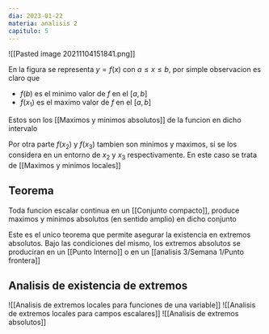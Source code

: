 ```yaml
---
dia: 2023-01-22
materia: analisis 2
capitulo: 5
---
```

![[Pasted image 20211104151841.png]]

En la figura se representa $y = f(x)$ con $a \le x \le b$, por simple observacion es claro que
 * $f(b)$ es el minimo valor de $f$ en el $[a, b]$
 * $f(x_1)$ es el maximo valor de $f$ en el $[a, b]$

Estos son los [[Maximos y minimos absolutos]] de la funcion en dicho intervalo

Por otra parte $f(x_2)$ y $f(x_3)$ tambien son minimos y maximos, si se los considera en un entorno de $x_2$ y $x_3$ respectivamente. En este caso se trata de [[Maximos y minimos locales]]

## Teorema
Toda funcion escalar continua en un [[Conjunto compacto]], produce maximos y minimos absolutos (en sentido amplio) en dicho conjunto

Este es el unico teorema que permite asegurar la existencia en extremos absolutos. Bajo las condiciones del mismo, los extremos absolutos se produciran en un [[Punto Interno]] o en un [[analisis 3/Semana 1/Punto frontera]]

## Analisis de existencia de extremos
![[Analisis de extremos locales para funciones de una variable]] ![[Analisis de extremos locales para campos escalares]] ![[Analisis de extremos absolutos]]